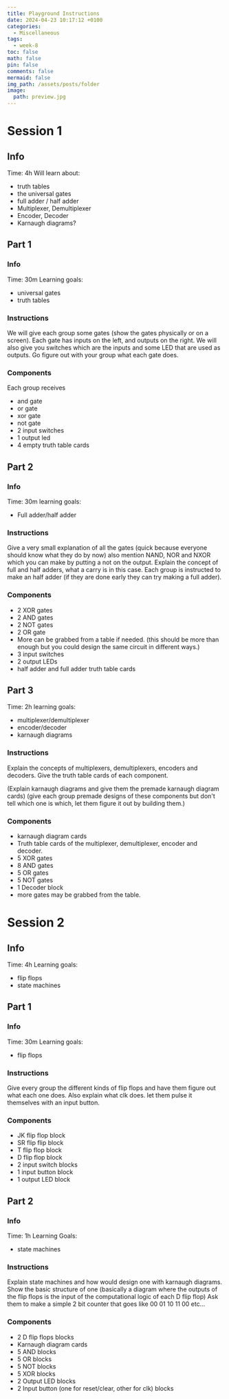 ```yaml
---
title: Playground Instructions
date: 2024-04-23 10:17:12 +0100
categories:
  - Miscellaneous
tags:
  - week-8
toc: false
math: false
pin: false
comments: false
mermaid: false
img_path: /assets/posts/folder
image:
  path: preview.jpg
---
```

# Session 1

## Info
Time: 4h
Will learn about:
- truth tables
- the universal gates
- full adder / half adder
- Multiplexer, Demultiplexer
- Encoder, Decoder
- Karnaugh diagrams?

## Part 1
### Info
Time: 30m
Learning goals:
- universal gates
- truth tables

### Instructions
We will give each group some gates (show the gates physically or on a screen). Each gate has inputs on the left, and outputs on the right. We will also give you switches which are the inputs and some LED that are used as outputs. Go figure out with your group what each gate does.

### Components
Each group receives
- and gate
- or gate
- xor gate
- not gate
- 2 input switches
- 1 output led
- 4 empty truth table cards


## Part 2

### Info
Time: 30m
learning goals:
- Full adder/half adder

### Instructions
Give a very small explanation of all the gates (quick because everyone should know what they do by now) also mention NAND, NOR and NXOR which you can make by putting a not on the output. Explain the concept of full and half adders, what a carry is in this case. Each group is instructed to make an half adder (if they are done early they can try making a full adder).

### Components
- 2 XOR gates
- 2 AND gates
- 2 NOT gates
- 2 OR gate
- More can be grabbed from a table if needed. (this should be more than enough but you could design the same circuit in different ways.)
- 3 input switches
- 2 output LEDs
- half adder and full adder truth table cards


## Part 3
Time: 2h
learning goals:
- multiplexer/demultiplexer
- encoder/decoder
- karnaugh diagrams

### Instructions
Explain the concepts of multiplexers, demultiplexers, encoders and decoders. Give the truth table cards of each component.

(Explain karnaugh diagrams and give them the premade karnaugh diagram cards)
(give each group premade designs of these components but don't tell which one is which, let them figure it out by building them.)

### Components
- karnaugh diagram cards
- Truth table cards of the multiplexer, demultiplexer, encoder and decoder.
- 5 XOR gates
- 8 AND gates
- 5 OR gates
- 5 NOT gates
- 1 Decoder block
- more gates may be grabbed from the table.

# Session 2

## Info
Time: 4h
Learning goals:
- flip flops
- state machines

## Part 1

### Info
Time: 30m
Learning goals:
- flip flops

### Instructions
Give every group the different kinds of flip flops and have them figure out what each one does. Also explain what clk does. let them pulse it themselves with an input button.

### Components
- JK flip flop block
- SR flip flip block
- T flip flop block
- D flip flop block
- 2 input switch blocks
- 1 input button block
- 1 output LED block

## Part 2

### Info
Time: 1h
Learning Goals:
- state machines

### Instructions
Explain state machines and how would design one with karnaugh diagrams. Show the basic structure of one (basically a diagram where the outputs of the flip flops is the input of the computational logic of each D flip flop) Ask them to make a simple 2 bit counter that goes like 00 01 10 11 00 etc...

### Components
- 2 D flip flops blocks
- Karnaugh diagram cards
- 5 AND blocks
- 5 OR blocks
- 5 NOT blocks
- 5 XOR blocks
- 2 Output LED blocks
- 2 Input button (one for reset/clear, other for clk) blocks